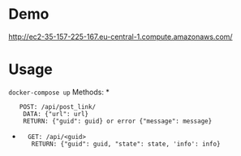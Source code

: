 # Demo
http://ec2-35-157-225-167.eu-central-1.compute.amazonaws.com/
# Usage
``` docker-compose up ```
Methods:
* 
 ```
    POST: /api/post_link/
     DATA: {"url": url}
     RETURN: {"guid": guid} or error {"message": message}
  ```
*
  ```
    GET: /api/<guid>
     RETURN: {"guid": guid, "state": state, 'info': info}
  ```